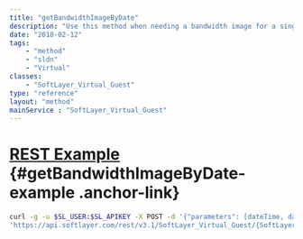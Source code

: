 ```yaml
---
title: "getBandwidthImageByDate"
description: "Use this method when needing a bandwidth image for a single guest.  It will gather the correct input parameters for the generic graphing utility based on the date ranges "
date: "2018-02-12"
tags:
    - "method"
    - "sldn"
    - "Virtual"
classes:
    - "SoftLayer_Virtual_Guest"
type: "reference"
layout: "method"
mainService : "SoftLayer_Virtual_Guest"
---
```


# [REST Example](#getBandwidthImageByDate-example) <a href="/article/rest/"><i class="fas fa-question"></i></a> {#getBandwidthImageByDate-example .anchor-link} 
```bash
curl -g -u $SL_USER:$SL_APIKEY -X POST -d '{"parameters": [dateTime, dateTime, string]}' \
'https://api.softlayer.com/rest/v3.1/SoftLayer_Virtual_Guest/{SoftLayer_Virtual_GuestID}/getBandwidthImageByDate'
```
